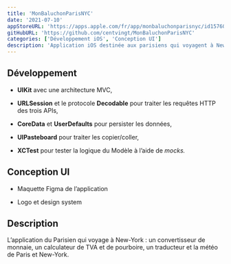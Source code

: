 ```yaml
---
title: 'MonBaluchonParisNYC'
date: '2021-07-10'
appStoreURL: 'https://apps.apple.com/fr/app/monbaluchonparisnyc/id1576078398'
gitHubURL: 'https://github.com/centvingt/MonBaluchonParisNYC'
categories: ['Développement iOS', 'Conception UI']
description: 'Application iOS destinée aux parisiens qui voyagent à New-York'
---
```


## Développement

-   **UIKit** avec une architecture MVC,

-   **URLSession** et le protocole **Decodable** pour traiter les requêtes HTTP des trois APIs,

-   **CoreData** et **UserDefaults** pour persister les données,

-   **UIPasteboard** pour traiter les copier/coller,

-   **XCTest** pour tester la logique du Modèle à l’aide de _mocks._

## Conception UI

-   Maquette Figma de l’application

-   Logo et design system

## Description

L’application du Parisien qui voyage à New-York : un convertisseur de monnaie, un calculateur de TVA et de pourboire, un traducteur et la météo de Paris et New-York.
